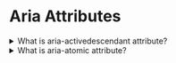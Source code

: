 # Aria Attributes

<details>
  <summary>What is aria-activedescendant attribute?</summary>

The aria-activedescendant property provides a method of managing focus for assistive technologies on interactive elements when they contain multiple focusable descendants, such as menus, grids, and toolbars. Instead of the screen reader moving focus between owned elements, aria-activedescendant can be used on container elements to refer to the currently active element, informing assistive technology users of the currently active element when focused.

This attribute is only relevant on elements with role of composite widget, combobox, textbox, group, or application whose id is referenced as the attribute value.

Example:

    <div role="toolbar" tabindex="0" aria-activedescendant="button1">
      <img src="btncut.png" id="button1" role="button" alt="cut" />
      <img src="btncopy.png" id="button2" role="button" alt="copy" />
      <img src="btnpaste.png" id="button3" role="button" alt="paste" />
    </div>

</details>

<details>
  <summary>What is aria-atomic attribute?</summary>

Live regions are sections of a web page that are updated, whether by user interaction or not, when user focus is elsewhere. As they update outside the user's focus, assistive technologies such as screen readers may not "see" the update to report it to the user.

Values:

- false (default) - present only the changed node or nodes.
- true - present the entire changed region as a whole, including the author-defined label if one exists.

</details>
